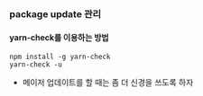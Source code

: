 ### package update 관리

#### yarn-check를 이용하는 방법
```
npm install -g yarn-check 
yarn-check -u  
```

- 메이저 업데이트를 할 때는 좀 더 신경을 쓰도록 하자